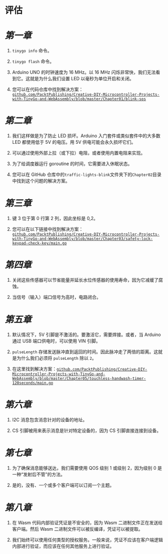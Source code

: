 # 评估

# *第一章*

1.  `tinygo info` 命令。

1.  `tinygo flash` 命令。

1.  Arduino UNO 的时钟速度为 16 MHz。以 16 MHz 闪烁非常快，我们无法看到它。这就是为什么我们设置 LED 以毫秒为单位开启和关闭。

1.  您可以在代码仓库中找到解决方案：[`github.com/PacktPublishing/Creative-DIY-Microcontroller-Projects-with-TinyGo-and-WebAssembly/blob/master/Chapter01/blink-sos`](https://github.com/PacktPublishing/Creative-DIY-Microcontroller-Projects-with-TinyGo-and-WebAssembly/blob/master/Chapter01/blink-sos)

# *第二章*

1.  我们这样做是为了防止 LED 损坏。Arduino 入门套件或类似套件中的大多数 LED 都使用低于 5V 的电压。用 5V 供电可能会永久损坏它们。

1.  可以通过使用外部上拉（或下拉）电阻，或者使用内置电阻来实现。

1.  为了给调度器运行 goroutine 的时间，它需要进入休眠状态。

1.  您可以在 GitHub 仓库中的`traffic-lights-blink`文件夹下的`Chapter02`目录中找到这个问题的解决方案。

# *第三章*

1.  键 3 位于第 0 行第 2 列，因此坐标是 0,2。

1.  您可以在以下链接中找到解决方案：[`github.com/PacktPublishing/Creative-DIY-Microcontroller-Projects-with-TinyGo-and-WebAssembly/blob/master/Chapter03/safety-lock-keypad-check-key/main.go`](https://github.com/PacktPublishing/Creative-DIY-Microcontroller-Projects-with-TinyGo-and-WebAssembly/blob/master/Chapter03/safety-lock-keypad-check-key/main.go)

# *第四章*

1.  关闭这些传感器可以节省能量并延长水位传感器的使用寿命，因为它减缓了腐蚀。

1.  当信号（输入）端口信号为高时，电路闭合。

# *第五章*

1.  默认情况下，5V 引脚是不激活的。要激活它，需要焊接。或者，当 Arduino 通过 USB 端口供电时，可以使用 VIN 引脚。

1.  `pulseLength` 存储发送脉冲直到返回的时间。因此脉冲走了两倍的距离。这就是为什么我们必须将 `pulseLength` 除以 `2`。

1.  在这里找到解决方案：[`github.com/PacktPublishing/Creative-DIY-Microcontroller-Projects-with-TinyGo-and-WebAssembly/blob/master/Chapter05/touchless-handwash-timer-120seconds/main.go`](https://github.com/PacktPublishing/Creative-DIY-Microcontroller-Projects-with-TinyGo-and-WebAssembly/blob/master/Chapter05/touchless-handwash-timer-120seconds/main.go)

# *第六章*

1.  I2C 消息包含消息针对的设备的地址。

1.  CS 引脚被用来表示消息是针对特定设备的，因为 CS 引脚直接连接到设备。

# *第七章*

1.  为了确保消息能够送达，我们需要使用 QOS 级别 1 或级别 2，因为级别 0 是一种“发射后不管”的方法。

1.  是的，没有、一个或多个客户端可以订阅一个主题。

# *第八章*

1.  在 Wasm 代码内部验证凭证是不安全的，因为 Wasm 二进制文件正在发送给客户端。然后 Wasm 二进制文件可以被反编译，凭证可以被提取。

1.  我们始终可以使用任何类型的授权服务。一般来说，凭证不应该在客户端逻辑内部进行验证，而应该在任何其他服务上进行验证。
